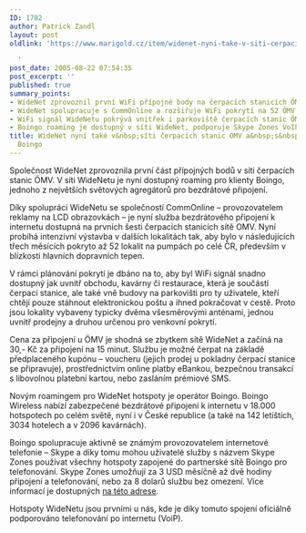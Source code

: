 ```yaml
---
ID: 1782
author: Patrick Zandl
layout: post
oldlink: 'https://www.marigold.cz/item/widenet-nyni-take-v-siti-cerpacich-stanic-omv-a-s-roamingem-boingo

  '
post_date: 2005-08-22 07:54:35
post_excerpt: ''
published: true
summary_points:
- WideNet zprovoznil první WiFi přípojné body na čerpacích stanicích ÖMV.
- WideNet spolupracuje s CommOnline a rozšiřuje WiFi pokrytí na 52 ÖMV pump.
- WiFi signál WideNetu pokrývá vnitřek i parkoviště čerpacích stanic ÖMV.
- Boingo roaming je dostupný v síti WideNet, podporuje Skype Zones VoIP.
title: WideNet nyní také v&nbsp;síti čerpacích stanic OMV a&nbsp;s&nbsp;roamingem
  Boingo
---
```


<p>Společnost WideNet zprovoznila první část přípojných bodů v síti čerpacích stanic ÖMV.  V síti WideNetu je nyní dostupný roaming pro klienty Boingo, jednoho z největších světových agregátorů pro bezdrátové připojení.  </p>

<p>Díky spolupráci WideNetu se společností CommOnline –  provozovatelem reklamy na LCD obrazovkách – je nyní služba bezdrátového připojení k internetu dostupná na prvních šesti čerpacích stanicích sítě OMV. Nyní probíhá intenzivní výstavba v dalších lokalitách tak, aby bylo v následujících třech měsících pokryto až 52 lokalit na pumpách po celé ČR, především v blízkosti hlavních dopravních tepen.</p>

<p>V rámci plánování pokrytí je dbáno na to, aby byl WiFi signál snadno dostupný jak uvnitř obchodu, kavárny či restaurace, která je součástí čerpací stanice, ale také vně budovy na parkovišti pro ty uživatele, kteří chtějí pouze stáhnout elektronickou poštu a ihned pokračovat v cestě.  Proto jsou lokality vybaveny typicky dvěma všesměrovými anténami, jednou uvnitř prodejny a druhou určenou pro venkovní pokrytí. </p>

<p>Cena za připojení u ÖMV je shodná se zbytkem sítě WideNet a začíná na 30,- Kč za připojení na 15 minut.  Službu je možné čerpat na základě předplaceného kupónu – voucheru (jejich prodej u pokladny čerpací stanice se připravuje), prostřednictvím online platby eBankou, bezpečnou transakcí s libovolnou platební kartou, nebo zasláním prémiové SMS. </p>

<p>Novým roamingem pro WideNet hotspoty je operátor Boingo.  Boingo Wireless nabízí zabezpečené bezdrátové připojení k internetu v 18.000 hotspotech po celém světě, nyní i v České republice (a také na 142 letištích, 3034 hotelech a v 2096 kavárnách). </p>

<p>Boingo spolupracuje aktivně se známým provozovatelem internetové telefonie – Skype a díky tomu mohou uživatelé služby s názvem Skype Zones používat všechny hotspoty zapojené do partnerské sítě Boingo pro telefonování. Skype Zones umožňují za 3 USD měsíčně až dvě hodiny připojení a telefonování, nebo za 8 dolarů službu bez omezení. Více informací je dostupných <a href="http://skypezones.boingo.com">na této adrese</a>.</p>

<p>Hotspoty WideNetu jsou prvními u nás, kde je díky tomuto spojení oficiálně podporováno telefonování po internetu (VoiP).
</p>